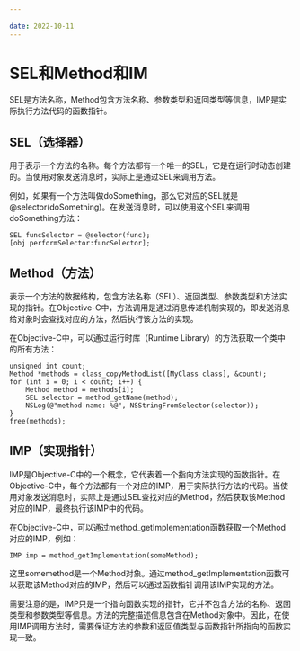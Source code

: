 ```yaml
---
 
date: 2022-10-11
---
```


# SEL和Method和IM

SEL是方法名称，Method包含方法名称、参数类型和返回类型等信息，IMP是实际执行方法代码的函数指针。

## SEL（选择器）
用于表示一个方法的名称。每个方法都有一个唯一的SEL，它是在运行时动态创建的。当使用对象发送消息时，实际上是通过SEL来调用方法。<br>

例如，如果有一个方法叫做doSomething，那么它对应的SEL就是@selector(doSomething)。在发送消息时，可以使用这个SEL来调用doSomething方法：

```
SEL funcSelector = @selector(func);
[obj performSelector:funcSelector];
```

## Method（方法）
表示一个方法的数据结构，包含方法名称（SEL）、返回类型、参数类型和方法实现的指针。在Objective-C中，方法调用是通过消息传递机制实现的，即发送消息给对象时会查找对应的方法，然后执行该方法的实现。<br>

在Objective-C中，可以通过运行时库（Runtime Library）的方法获取一个类中的所有方法：

```
unsigned int count;
Method *methods = class_copyMethodList([MyClass class], &count);
for (int i = 0; i < count; i++) {
    Method method = methods[i];
    SEL selector = method_getName(method);
    NSLog(@"method name: %@", NSStringFromSelector(selector));
}
free(methods);
```

## IMP（实现指针）

IMP是Objective-C中的一个概念，它代表着一个指向方法实现的函数指针。在Objective-C中，每个方法都有一个对应的IMP，用于实际执行方法的代码。当使用对象发送消息时，实际上是通过SEL查找对应的Method，然后获取该Method对应的IMP，最终执行该IMP中的代码。<br>

在Objective-C中，可以通过method_getImplementation函数获取一个Method对应的IMP，例如：

```
IMP imp = method_getImplementation(someMethod);
```

这里somemethod是一个Method对象。通过method_getImplementation函数可以获取该Method对应的IMP，然后可以通过函数指针调用该IMP实现的方法。<br>

需要注意的是，IMP只是一个指向函数实现的指针，它并不包含方法的名称、返回类型和参数类型等信息。方法的完整描述信息包含在Method对象中。因此，在使用IMP调用方法时，需要保证方法的参数和返回值类型与函数指针所指向的函数实现一致。










